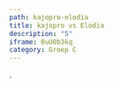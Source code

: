 ```yaml
---
path: kajopro-elodia
title: kajopro vs Elodia
description: "5"
iframe: 0uU0b3kq
category: Groep C
---
```

.